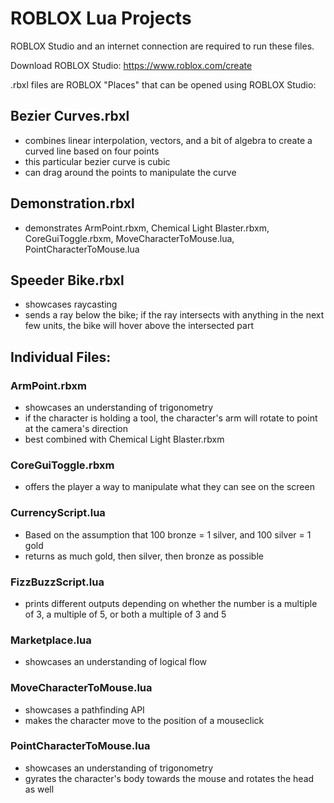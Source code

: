 # ROBLOX Lua Projects

ROBLOX Studio and an internet connection are required to run these files.

Download ROBLOX Studio: https://www.roblox.com/create

.rbxl files are ROBLOX "Places" that can be opened using ROBLOX Studio:

## Bezier Curves.rbxl

- combines linear interpolation, vectors, and a bit of algebra to create a curved line based on four points
- this particular bezier curve is cubic
- can drag around the points to manipulate the curve

## Demonstration.rbxl

- demonstrates ArmPoint.rbxm, Chemical Light Blaster.rbxm, CoreGuiToggle.rbxm, MoveCharacterToMouse.lua, PointCharacterToMouse.lua

## Speeder Bike.rbxl

- showcases raycasting
- sends a ray below the bike; if the ray intersects with anything in the next few units, the bike will hover above the intersected part

## Individual Files:

### ArmPoint.rbxm

- showcases an understanding of trigonometry
- if the character is holding a tool, the character's arm will rotate to point at the camera's direction
- best combined with Chemical Light Blaster.rbxm

### CoreGuiToggle.rbxm

- offers the player a way to manipulate what they can see on the screen

### CurrencyScript.lua

- Based on the assumption that 100 bronze = 1 silver, and 100 silver = 1 gold
- returns as much gold, then silver, then bronze as possible

### FizzBuzzScript.lua

- prints different outputs depending on whether the number is a multiple of 3, a multiple of 5, or both a multiple of 3 and 5

### Marketplace.lua

- showcases an understanding of logical flow

### MoveCharacterToMouse.lua

- showcases a pathfinding API
- makes the character move to the position of a mouseclick

### PointCharacterToMouse.lua

- showcases an understanding of trigonometry
- gyrates the character's body towards the mouse and rotates the head as well
